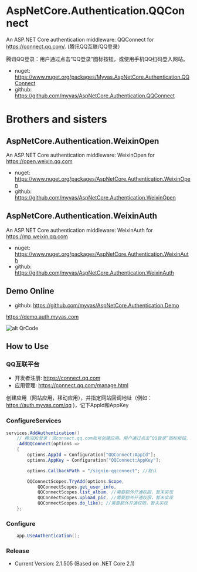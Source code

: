 # AspNetCore.Authentication.QQConnect
An ASP.NET Core authentication middleware: QQConnect for https://connect.qq.com/. (腾讯QQ互联/QQ登录）

腾讯QQ登录：用户通过点击“QQ登录”图标按钮，或使用手机QQ扫码登入网站。

* nuget: https://www.nuget.org/packages/Myvas.AspNetCore.Authentication.QQConnect
* github: https://github.com/myvas/AspNetCore.Authentication.QQConnect

# Brothers and sisters
## AspNetCore.Authentication.WeixinOpen
An ASP.NET Core authentication middleware: WeixinOpen for https://open.weixin.qq.com
* nuget: https://www.nuget.org/packages/AspNetCore.Authentication.WeixinOpen
* github: https://github.com/myvas/AspNetCore.Authentication.WeixinOpen

## AspNetCore.Authentication.WeixinAuth
An ASP.NET Core authentication middleware: WeixinAuth for https://mp.weixin.qq.com
* nuget: https://www.nuget.org/packages/AspNetCore.Authentication.WeixinAuth
* github: https://github.com/myvas/AspNetCore.Authentication.WeixinAuth

## Demo Online
* github: https://github.com/myvas/AspNetCore.Authentication.Demo

https://demo.auth.myvas.com

![alt QrCode](http://mmbiz.qpic.cn/mmbiz_jpg/lPe5drS9euRQR1eCK5cGXaibHYL6vBR4pGLB34ju2hXCiaMQiayOU8w5GMfEH7WZsVNTnhLTpnzAC9xfdWuTT89OA/0)

## How to Use
### QQ互联平台
- 开发者注册: https://connect.qq.com
- 应用管理: https://connect.qq.com/manage.html

创建应用（网站应用，移动应用），并指定网站回调地址（例如：https://auth.myvas.com/qq )，记下AppId和AppKey

### ConfigureServices
```csharp
services.AddAuthentication()
    // 腾讯QQ登录：须connect.qq.com账号创建应用。用户通过点击“QQ登录”图标按钮，或使用手机QQ扫码登入网站。
    .AddQQConnect(options => 
    {
        options.AppId = Configuration["QQConnect:AppId"];
        options.AppKey = Configuration["QQConnect:AppKey"];

        options.CallbackPath = "/signin-qqconnect"; //默认

        QQConnectScopes.TryAdd(options.Scope,
            QQConnectScopes.get_user_info,
            QQConnectScopes.list_album, //需要额外开通权限，暂未实现
            QQConnectScopes.upload_pic, //需要额外开通权限，暂未实现
            QQConnectScopes.do_like); //需要额外开通权限，暂未实现
    };
```

### Configure
```csharp
    app.UseAuthentication();
```

### Release
* Current Version: 2.1.505 (Based on .NET Core 2.1)


